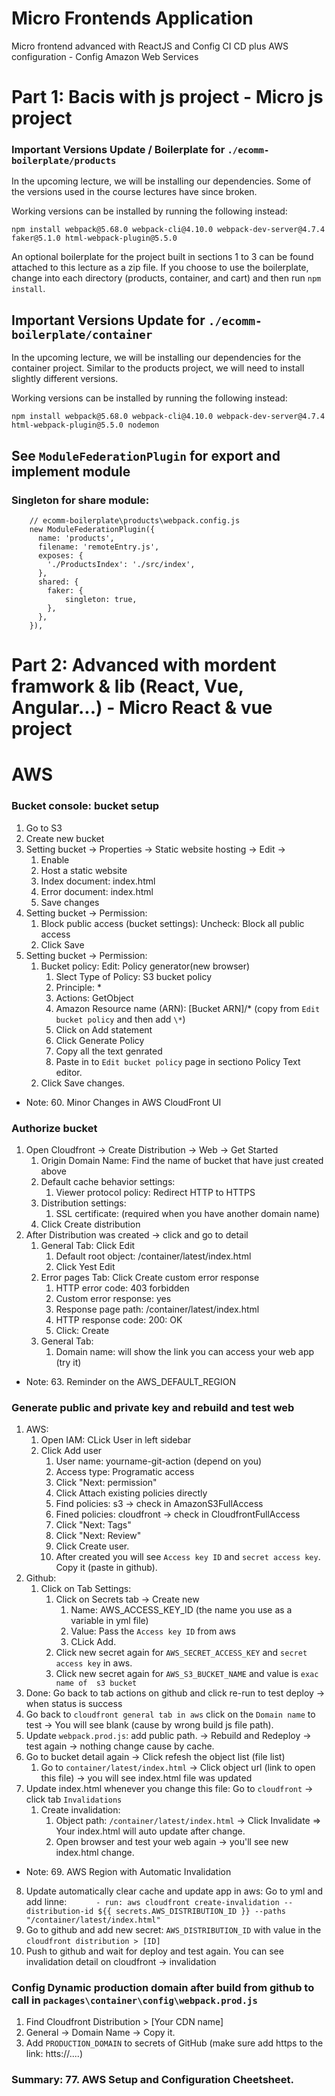 # Micro Frontends Application
Micro frontend advanced with ReactJS and Config CI CD plus AWS configuration - Config Amazon Web Services

# Part 1: Bacis with js project - Micro js project
### Important Versions Update / Boilerplate for `./ecomm-boilerplate/products`
In the upcoming lecture, we will be installing our dependencies. Some of the versions used in the course lectures have since broken.

Working versions can be installed by running the following instead:

`npm install webpack@5.68.0 webpack-cli@4.10.0 webpack-dev-server@4.7.4 faker@5.1.0 html-webpack-plugin@5.5.0`

An optional boilerplate for the project built in sections 1 to 3 can be found attached to this lecture as a zip file. If you choose to use the boilerplate, change into each directory (products, container, and cart) and then run `npm install`.

## Important Versions Update for `./ecomm-boilerplate/container`
In the upcoming lecture, we will be installing our dependencies for the container project. Similar to the products project, we will need to install slightly different versions.

Working versions can be installed by running the following instead:

`npm install webpack@5.68.0 webpack-cli@4.10.0 webpack-dev-server@4.7.4 html-webpack-plugin@5.5.0 nodemon`

## See `ModuleFederationPlugin` for export and implement module

### Singleton for share module:
```
    // ecomm-boilerplate\products\webpack.config.js
    new ModuleFederationPlugin({
      name: 'products',
      filename: 'remoteEntry.js',
      exposes: {
        './ProductsIndex': './src/index',
      },
      shared: {
        faker: {
            singleton: true,
        },
      },
    }),

```


# Part 2: Advanced with mordent framwork & lib (React, Vue, Angular...) - Micro React & vue project

# AWS
### Bucket console: bucket setup
1. Go to S3
2. Create new bucket
3. Setting bucket -> Properties -> Static website hosting -> Edit -> 
   1. Enable
   2. Host a static website
   3. Index document: index.html
   4. Error document: index.html
   5. Save changes
4. Setting bucket -> Permission:
   1. Block public access (bucket settings): Uncheck: Block all public access
   2. Click Save
5. Setting bucket -> Permission:
   1. Bucket policy: Edit: Policy generator(new browser)
      1. Slect Type of Policy: S3 bucket policy
      2. Principle: *
      3. Actions: GetObject
      4. Amazon Resource name (ARN): [Bucket ARN]/* (copy from `Edit bucket policy` and then add `\*`)
      5. Click on Add statement
      6. Click Generate Policy
      7. Copy all the text genrated
      8. Paste in to `Edit bucket policy` page in sectiono Policy Text editor.
   2. Click Save changes.
   
- Note: 60. Minor Changes in AWS CloudFront UI
### Authorize bucket
1. Open Cloudfront -> Create Distribution -> Web -> Get Started
   1. Origin Domain Name: Find the name of bucket that have just created above
   2. Default cache behavior settings: 
      1. Viewer  protocol policy: Redirect HTTP to HTTPS
   3. Distribution settings: 
      1. SSL certificate: (required when you have another domain name)
   4. Click Create distribution
2. After Distribution was created -> click and go to detail
   1. General Tab: Click Edit 
      1. Default root object: /container/latest/index.html
      2. Click Yest Edit
   2. Error pages Tab: Click Create custom error response
      1. HTTP error code: 403 forbidden
      2. Custom error response: yes
      3. Response page path: /container/latest/index.html
      4. HTTP response code: 200: OK
      5. Click: Create
   3. General Tab: 
      1. Domain name: will show the link you can access your web app (try it)
- Note: 63. Reminder on the AWS_DEFAULT_REGION
  
### Generate public and private key and rebuild and test web
1. AWS:
   1. Open IAM: CLick User in left sidebar
   2. Click Add user
      1. User name: yourname-git-action (depend on you)
      2. Access type: Programatic access
      3. Click "Next: permission"
      4. Click Attach existing policies directly
      5. Find policies: s3 -> check in AmazonS3FullAccess
      6. Fined policies: cloudfront -> check in CloudfrontFullAccess
      7. Click "Next: Tags"
      8. Click "Next: Review"
      9. Click Create user.
      10. After created you will see `Access key ID` and `secret access key`. Copy it (paste in github).
2. Github: 
   1. Click on Tab Settings: 
      1. Click on Secrets tab -> Create new
         1. Name: AWS_ACCESS_KEY_ID (the name you use as a variable in yml file)
         2. Value:  Pass the `Access key ID` from aws
         3. CLick Add.
      2. Click new secret again for `AWS_SECRET_ACCESS_KEY` and `secret access key` in aws.
      3. Click new secret again for `AWS_S3_BUCKET_NAME` and value is `exac name of  s3 bucket`
3. Done: Go back to tab actions on github and click re-run to test deploy -> when status is success
4. Go back to `cloudfront general tab in aws` click on the `Domain name` to test -> You will see blank (cause by wrong build js file path).
5. Update `webpack.prod.js`: add public path. -> Rebuild and Redeploy -> test again -> nothing change cause by cache.
6. Go to bucket detail again -> Click refesh the object list (file list)
   1. Go to `container/latest/index.html` -> Click object url (link to open this file) -> you will see index.html file was updated
7. Update index.html whenever you change this file: Go to `cloudfront` -> click tab `Invalidations` 
   1. Create invalidation: 
      1. Object path: `/container/latest/index.html` -> Click Invalidate => Your index.html will auto update after change.
      2. Open browser and test your web again -> you'll see new index.html change.
- Note: 69. AWS Region with Automatic Invalidation
8. Update automatically clear cache and update app in aws: Go to yml and add linne: `      - run: aws cloudfront create-invalidation --distribution-id ${{ secrets.AWS_DISTRIBUTION_ID }} --paths "/container/latest/index.html"`
9. Go to github and add new secret: `AWS_DISTRIBUTION_ID` with value in the `cloudfront distribution > [ID]`
10. Push to github and wait for deploy and test again. You can see invalidation detail on cloudfront -> invalidation

### Config Dynamic production domain after build from github to call in `packages\container\config\webpack.prod.js`
1. Find Cloudfront Distribution > [Your CDN name]
2. General -> Domain Name -> Copy it.
3. Add `PRODUCTION_DOMAIN` to secrets of GitHub (make sure add https to the link: htts://....)

### Summary: 77. AWS Setup and Configuration Cheetsheet.